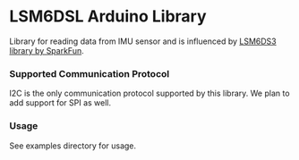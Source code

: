 LSM6DSL Arduino Library
=======================

Library for reading data from IMU sensor and is influenced by [LSM6DS3 library by SparkFun](https://github.com/sparkfun/SparkFun_LSM6DS3_Arduino_Library).

### Supported Communication Protocol

I2C is the only communication protocol supported by this library. We plan to add support for SPI as well.

### Usage

See examples directory for usage.
